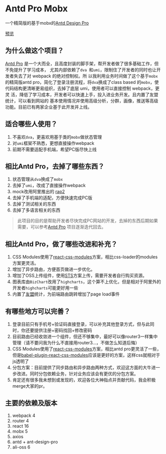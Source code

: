 # Antd Pro Mobx

一个精简版的基于mobx的[Antd Design Pro](https://pro.ant.design/index-cn)

[预览](http://gongzhen.coding.me)

## 为什么做这个项目？
[Antd Pro](https://pro.ant.design/index-cn) 是一个大而全，且高度封装的脚手架，帮开发者做了很多基础工作，但不免提升了学习成本， 尤其内部依赖了`dva `和`umi`，限制住了开发者的同时也让开发者失去了对 webpack 的绝对控制权。所 以我利用业务时间做了这个基于`mobx`的精简版antd pro，简化了登录注册流程，将`dva`换成了class based 的`mobx`，使代码结构更清晰更易组织，去掉了底层 umi，使用者可以直接控制 webpack，更灵 活，降低了学习成本，开发者可以快速上手，投入进业务开发。且内置了友盟统计，可以看到网站的 基本使用情况并使用高级分析，分群，画像，推送等高级功能。目前已有两家企业基于此开发并上线。

## 适合哪些人使用？
1. 不喜欢`dva`，更喜欢用基于类的`mobx`做状态管理
2. 对`umi`框架不熟悉，更想直接操作webpack
3. 前期不需要适配手机端，希望PC版尽快上线

## 相比Antd Pro，去掉了哪些东西？
1. 状态管理从`dva`换成了`mobx`
2. 去掉了`umi`，改成了直接操作webpack
3. mock改用阿里推出的 [rap2](http://rap2.taobao.org/)
3. 去掉了手机端的适配，方便快速完成PC版
4. 去掉了测试相关的东西
5. 去掉了多语言相关的东西
>此项目的目的是帮助开发者尽快完成PC网站的开发，去掉的东西后期如果需要，可以参考[Antd Pro](https://pro.ant.design/index-cn) 项目逐渐迭代回去。

## 相比Antd Pro，做了哪些改进和补充？
1. CSS Modules使用了[react-css-modules](https://github.com/gajus/react-css-modules)方案，相比css-loader的modules方案更灵活。
2. 增加了异步路由，方便首页做进一步优化。
3. 增加了OSS上传组件，使用[STS](https://help.aliyun.com/document_detail/32077.html?spm=a2c4g.11186623.6.788.qrBaau)方案上传，需要开发者自行购买资源。
4. 图表库由`BizChart`改用了`highcharts`，这个算不上优化，但是相对于阿里外的开发者`highcharts`可能更好用一些
5. 内置了[友盟](https://udplus.umeng.com/)统计，为前端路由跳转增加了page load事件

## 有哪些地方可以完善？
1. 登录目前只有手机号+验证码直接登录，可以补充其他登录方式，但与此同时，你还要提供注册+密码找回+修改密码
2. 目前路由已经收敛进一个组件，但还不够集中，最好可以像router3一样集中管理（请不要问我为什么不直接用router3…，不做怎么知道后悔）
3. CSS Modules使用了[react-css-modules](https://github.com/gajus/react-css-modules)方案，相比antd pro更灵活了一些，但是[babel-plugin-react-css-modules](https://github.com/gajus/babel-plugin-react-css-modules)应该是更好的方案，这样css就相对于js透明了
4. 分包方案：目前提供了同步路由和异步路由两种方式，欢迎这方面的大牛进一步改进。同时分包依赖业务，针对业务应该会有更优的分包方案。
5. 肯定还有很多我未想到或发现的，欢迎各位大神指点并贡献代码，我会积极merge大家的pr。

## 主要的依赖及版本
1. webpack 4
2. router 4
3. react 16
4. mobx 5
5. axios
6. antd + ant-design-pro
7. ali-oss 6

